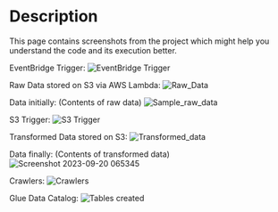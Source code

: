 # Description 
This page contains screenshots from the project which might help you understand the code and its execution better.

EventBridge Trigger:
![EventBridge Trigger](https://github.com/aman-tripathi-01/geo-location-data-engineering-project/assets/31034814/9a04175a-a975-49d1-889f-c3d03af8926d)

Raw Data stored on S3 via AWS Lambda:
![Raw_Data](https://github.com/aman-tripathi-01/geo-location-data-engineering-project/assets/31034814/abaf8c5f-d490-4007-8f2e-f773d0f505a0)

Data initially: (Contents of raw data)
![Sample_raw_data](https://github.com/aman-tripathi-01/geo-location-data-engineering-project/assets/31034814/a811cdf3-1118-4b93-985f-178480efcb11)

S3 Trigger:
![S3 Trigger](https://github.com/aman-tripathi-01/geo-location-data-engineering-project/assets/31034814/c30c6754-8a05-4514-942f-3dac2607efdd)

Transformed Data stored on S3:
![Transformed_data](https://github.com/aman-tripathi-01/geo-location-data-engineering-project/assets/31034814/a5d34c5d-f6cc-486a-9b14-f30897f46698)

Data finally: (Contents of transformed data)
![Screenshot 2023-09-20 065345](https://github.com/aman-tripathi-01/geo-location-data-engineering-project/assets/31034814/ca018029-6cc6-43d3-92e6-f04474b22d3c)

Crawlers:
![Crawlers](https://github.com/aman-tripathi-01/geo-location-data-engineering-project/assets/31034814/fb3b95d8-d2ee-4134-93bb-797a46b20584)

Glue Data Catalog:
![Tables created](https://github.com/aman-tripathi-01/geo-location-data-engineering-project/assets/31034814/fa166ede-7837-48bc-ba53-777003303892)





